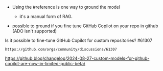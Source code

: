 

*   Using the #reference is one way to ground the model

    *   it's a manual form of RAG.

*   possible to ground if you fine tune GitHub Copilot on your repo in github (ADO Isn't supported)

Is it possible to fine-tune GitHub Copilot for custom repositories? #61307

    https://github.com/orgs/community/discussions/61307

https://github.blog/changelog/2024-08-27-custom-models-for-github-copilot-are-now-in-limited-public-beta/

